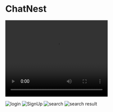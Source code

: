 # ChatNest

<video width="320" height="240" controls>
  <source src="https://github.com/tusher2018/ChatNest/assets/153421219/77509286-32e6-45aa-a4eb-e136335df640" type="video/mp4">
</video>

![login](https://github.com/tusher2018/ChatNest/assets/153421219/7a744628-4b54-41d7-ba34-4345addc59c9)
![SignUp](https://github.com/tusher2018/ChatNest/assets/153421219/1de6fea7-4f92-4c7f-8f98-d0da2fe4027a)
![search](https://github.com/tusher2018/ChatNest/assets/153421219/2fd52793-c73f-463c-b4a4-2f735e77e551)
![search result](https://github.com/tusher2018/ChatNest/assets/153421219/b196c77a-2afa-49f2-ac44-9e9dbac451f1)






